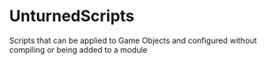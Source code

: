 # UnturnedScripts
Scripts that can be applied to Game Objects and configured without compiling or being added to a module
